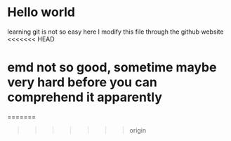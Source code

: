 # Hello world
learning git is not so easy
here I modify  this file through the github website
<<<<<<< HEAD
# emd not so good, sometime maybe very hard before you can comprehend it apparently

=======
>>>>>>> origin
